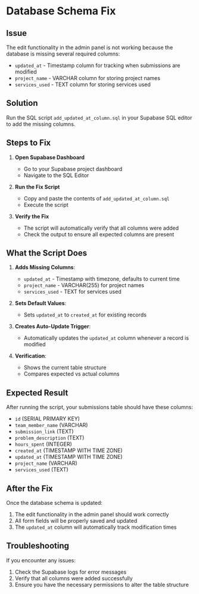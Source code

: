 # Database Schema Fix

## Issue
The edit functionality in the admin panel is not working because the database is missing several required columns:
- `updated_at` - Timestamp column for tracking when submissions are modified
- `project_name` - VARCHAR column for storing project names
- `services_used` - TEXT column for storing services used

## Solution
Run the SQL script `add_updated_at_column.sql` in your Supabase SQL editor to add the missing columns.

## Steps to Fix

1. **Open Supabase Dashboard**
   - Go to your Supabase project dashboard
   - Navigate to the SQL Editor

2. **Run the Fix Script**
   - Copy and paste the contents of `add_updated_at_column.sql`
   - Execute the script

3. **Verify the Fix**
   - The script will automatically verify that all columns were added
   - Check the output to ensure all expected columns are present

## What the Script Does

1. **Adds Missing Columns**:
   - `updated_at` - Timestamp with timezone, defaults to current time
   - `project_name` - VARCHAR(255) for project names
   - `services_used` - TEXT for services used

2. **Sets Default Values**:
   - Sets `updated_at` to `created_at` for existing records

3. **Creates Auto-Update Trigger**:
   - Automatically updates the `updated_at` column whenever a record is modified

4. **Verification**:
   - Shows the current table structure
   - Compares expected vs actual columns

## Expected Result
After running the script, your submissions table should have these columns:
- `id` (SERIAL PRIMARY KEY)
- `team_member_name` (VARCHAR)
- `submission_link` (TEXT)
- `problem_description` (TEXT)
- `hours_spent` (INTEGER)
- `created_at` (TIMESTAMP WITH TIME ZONE)
- `updated_at` (TIMESTAMP WITH TIME ZONE)
- `project_name` (VARCHAR)
- `services_used` (TEXT)

## After the Fix
Once the database schema is updated:
1. The edit functionality in the admin panel should work correctly
2. All form fields will be properly saved and updated
3. The `updated_at` column will automatically track modification times

## Troubleshooting
If you encounter any issues:
1. Check the Supabase logs for error messages
2. Verify that all columns were added successfully
3. Ensure you have the necessary permissions to alter the table structure
